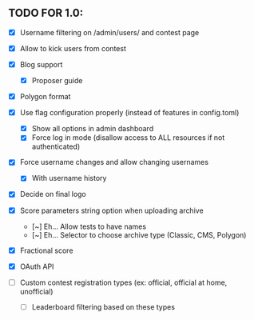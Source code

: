 TODO FOR 1.0:
---

- [x] Username filtering on /admin/users/ and contest page
- [x] Allow to kick users from contest
- [x] Blog support
    - [x] Proposer guide
- [x] Polygon format
- [x] Use flag configuration properly (instead of features in config.toml)
    - [x] Show all options in admin dashboard
    - [x] Force log in mode (disallow access to ALL resources if not authenticated)
- [x] Force username changes and allow changing usernames
    - [x] With username history
- [x] Decide on final logo
- [x] Score parameters string option when uploading archive
    - [~] Eh... Allow tests to have names
    - [~] Eh... Selector to choose archive type (Classic, CMS, Polygon)
- [x] Fractional score
- [x] OAuth API

- [ ] Custom contest registration types (ex: official, official at home, unofficial)
    - [ ] Leaderboard filtering based on these types

